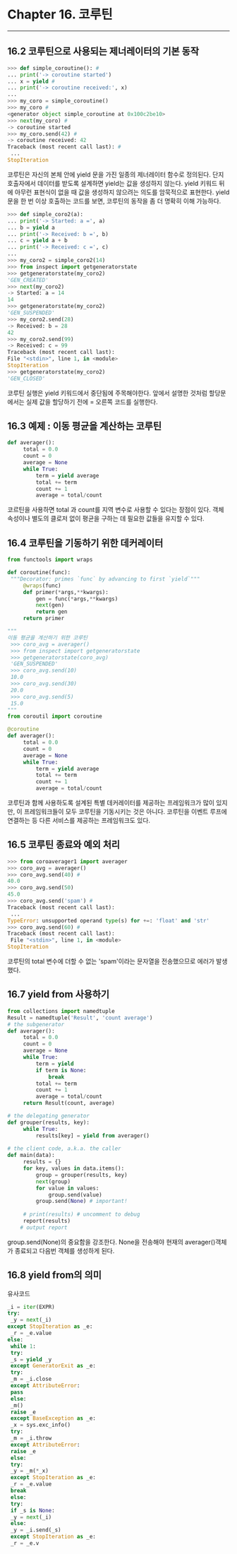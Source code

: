 # Chapter 16. 코루틴

-------

## 16.2 코루틴으로 사용되는 제너레이터의 기본 동작

```python
>>> def simple_coroutine(): #
... print('-> coroutine started')
... x = yield #
... print('-> coroutine received:', x)
...
>>> my_coro = simple_coroutine()
>>> my_coro #
<generator object simple_coroutine at 0x100c2be10>
>>> next(my_coro) #
-> coroutine started
>>> my_coro.send(42) #
-> coroutine received: 42
Traceback (most recent call last): #
 ...
StopIteration
```

코루틴은 자신의 본체 안에 yield 문을 가진 일종의 제너레이터 함수로 정의된다. 단지 호출자에서 데이터를 받도록 설계하면 yield는 값을 생성하지 않는다. yield 키워드 뒤에 아무런 표현식이 없을 때 값을 생성하지 않으려는 의도를 암묵적으로 표현한다. yield문을 한 번 이상 호출하는 코드를 보면, 코루틴의 동작을 좀 더 명확히 이해 가능하다.

```python
>>> def simple_coro2(a):
... print('-> Started: a =', a)
... b = yield a
... print('-> Received: b =', b)
... c = yield a + b
... print('-> Received: c =', c)
...
>>> my_coro2 = simple_coro2(14)
>>> from inspect import getgeneratorstate
>>> getgeneratorstate(my_coro2)
'GEN_CREATED'
>>> next(my_coro2)
-> Started: a = 14
14
>>> getgeneratorstate(my_coro2)
'GEN_SUSPENDED'
>>> my_coro2.send(28)
-> Received: b = 28
42
>>> my_coro2.send(99)
-> Received: c = 99
Traceback (most recent call last):
File "<stdin>", line 1, in <module>
StopIteration
>>> getgeneratorstate(my_coro2)
'GEN_CLOSED'
```

코루틴 실행은 yield 키워드에서 중단됨에 주목해야한다. 앞에서 설명한 것처럼 할당문에서는 실제 값을 할당하기 전에 = 오른쪽 코드를 실행한다. 



## 16.3 예제 : 이동 평균을 계산하는 코루틴

```python
def averager():
     total = 0.0
     count = 0
     average = None
     while True:
         term = yield average
         total += term
         count += 1
         average = total/count

```

코르틴을 사용하면 total 과 count를 지역 변수로 사용할 수 있다는 장점이 있다. 객체 속성이나 별도의 클로저 없이 평균을 구하는 데 필요한 값들을 유지할 수 있다. 



## 16.4 코루틴을 기동하기 위한 데커레이터

```python
from functools import wraps

def coroutine(func):
 """Decorator: primes `func` by advancing to first `yield`"""
     @wraps(func)
     def primer(*args,**kwargs):
         gen = func(*args,**kwargs)
         next(gen)
         return gen
     return primer

```

```python
"""
이동 평균을 계산하기 위한 코루틴
 >>> coro_avg = averager()
 >>> from inspect import getgeneratorstate
 >>> getgeneratorstate(coro_avg)
 'GEN_SUSPENDED'
 >>> coro_avg.send(10)
 10.0
 >>> coro_avg.send(30)
 20.0
 >>> coro_avg.send(5)
 15.0
"""
from coroutil import coroutine 

@coroutine
def averager():
     total = 0.0
     count = 0
     average = None
     while True:
         term = yield average
         total += term
         count += 1
         average = total/count

```

코루틴과 함께 사용하도록 설계된 특별 데커레이터를 제공하는 프레임워크가 많이 있지만, 이 프레임워크들이 모두 코루틴을 기동시키는 것은 아니다. 코루틴을 이벤트 루프에 연결하는 등 다른 서비스를 제공하는 프레임워크도 있다.



## 16.5 코루틴 종료와 예외 처리

```python
>>> from coroaverager1 import averager
>>> coro_avg = averager()
>>> coro_avg.send(40) #
40.0
>>> coro_avg.send(50)
45.0
>>> coro_avg.send('spam') #
Traceback (most recent call last):
 ...
TypeError: unsupported operand type(s) for +=: 'float' and 'str'
>>> coro_avg.send(60) #
Traceback (most recent call last):
 File "<stdin>", line 1, in <module>
StopIteration
```

코루틴의 total 변수에 더할 수 없는 'spam'이라는 문자열을 전송했으므로 에러가 발생했다.



## 16.7 yield from 사용하기

```python
from collections import namedtuple
Result = namedtuple('Result', 'count average')
# the subgenerator
def averager():
     total = 0.0
     count = 0
     average = None
     while True:
         term = yield
         if term is None:
             break
         total += term
         count += 1
         average = total/count
     return Result(count, average)

# the delegating generator
def grouper(results, key):
     while True:
         results[key] = yield from averager()
        
# the client code, a.k.a. the caller
def main(data):
     results = {}
     for key, values in data.items():
         group = grouper(results, key)
         next(group)
         for value in values:
             group.send(value)
         group.send(None) # important!
        
     # print(results) # uncomment to debug
     report(results)
    # output report
```

group.send(None)의 중요함을 강조한다. None을 전송해야 현재의 averager()객체가 종료되고 다음번 객체를 생성하게 된다.



## 16.8 yield from의 의미

유사코드

```python
_i = iter(EXPR)
try:
 _y = next(_i)
except StopIteration as _e:
 _r = _e.value
else:
 while 1:
 try:
 _s = yield _y
 except GeneratorExit as _e:
 try:
 _m = _i.close
 except AttributeError:
 pass
 else:
 _m()
 raise _e
 except BaseException as _e:
 _x = sys.exc_info()
 try:
 _m = _i.throw
 except AttributeError:
 raise _e
 else:
 try:
 _y = _m(*_x)
 except StopIteration as _e:
 _r = _e.value
 break
 else:
 try:
 if _s is None:
 _y = next(_i)
 else:
 _y = _i.send(_s)
 except StopIteration as _e:
 _r = _e.v
```


